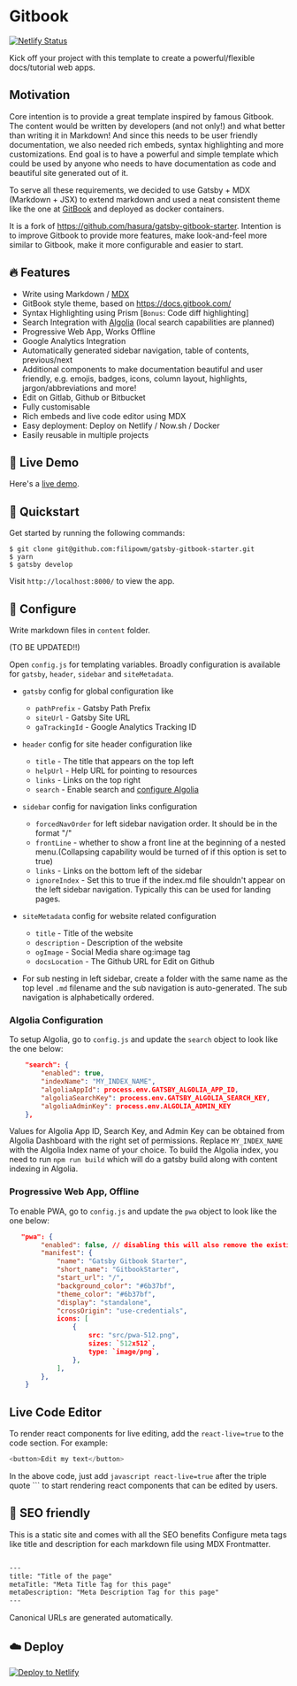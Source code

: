# Gitbook

[![Netlify Status](https://api.netlify.com/api/v1/badges/c0cec88f-db01-4c57-8b8d-782e07a9f73f/deploy-status)](https://app.netlify.com/sites/gatsby-gitbook-starter/deploys)

Kick off your project with this template to create a powerful/flexible 
docs/tutorial web apps.

## Motivation

Core intention is to provide a great template inspired by famous Gitbook.
The content would be written by developers (and not only!) 
and what better than writing it in Markdown! And since this needs to be 
user friendly documentation, we also needed rich embeds, syntax highlighting and more
customizations. End goal is to have a powerful and simple template
which could be used by anyone who needs to have 
documentation as code and beautiful site generated out of it.

To serve all these requirements, we decided to use Gatsby + MDX (Markdown + JSX) 
to extend markdown and used a neat consistent theme like the one at 
[GitBook](https://www.gitbook.com) and deployed as docker containers.

It is a fork of https://github.com/hasura/gatsby-gitbook-starter. Intention
is to improve Gitbook to provide more features, make look-and-feel more similar
to Gitbook, make it more configurable and easier to start.

## 🔥 Features
- Write using Markdown / [MDX](https://github.com/mdx-js/mdx)
- GitBook style theme, based on https://docs.gitbook.com/
- Syntax Highlighting using Prism [`Bonus`: Code diff highlighting]
- Search Integration with [Algolia](https://www.algolia.com/) (local search capabilities
  are planned)
- Progressive Web App, Works Offline
- Google Analytics Integration
- Automatically generated sidebar navigation, table of contents, previous/next
- Additional components to make documentation beautiful and user friendly, e.g.
  emojis, badges, icons, column layout, highlights, jargon/abbreviations and more!
- Edit on Gitlab, Github or Bitbucket
- Fully customisable
- Rich embeds and live code editor using MDX
- Easy deployment: Deploy on Netlify / Now.sh / Docker
- Easily reusable in multiple projects

## 🔗 Live Demo

Here's a [live demo](https://gatsby-gitbook-starter.netlify.app).

## 🚀 Quickstart

Get started by running the following commands:

```
$ git clone git@github.com:filipowm/gatsby-gitbook-starter.git
$ yarn
$ gatsby develop
```

Visit `http://localhost:8000/` to view the app.

## 🔧 Configure

Write markdown files in `content` folder.

(TO BE UPDATED!!)

Open `config.js` for templating variables. Broadly configuration is available for `gatsby`, `header`, `sidebar` and `siteMetadata`.

- `gatsby` config for global configuration like 
    - `pathPrefix` - Gatsby Path Prefix
    - `siteUrl` - Gatsby Site URL
    - `gaTrackingId` - Google Analytics Tracking ID

- `header` config for site header configuration like
    - `title` - The title that appears on the top left
    - `helpUrl` - Help URL for pointing to resources
    - `links` - Links on the top right
    - `search` - Enable search and [configure Algolia](https://www.gatsbyjs.org/docs/adding-search-with-algolia/)

- `sidebar` config for navigation links configuration
    - `forcedNavOrder` for left sidebar navigation order. It should be in the format "/<filename>"
    - `frontLine` - whether to show a front line at the beginning of a nested menu.(Collapsing capability would be turned of if this option is set to true)
    - `links` - Links on the bottom left of the sidebar
    - `ignoreIndex` - Set this to true if the index.md file shouldn't appear on the left sidebar navigation. Typically this can be used for landing pages.

- `siteMetadata` config for website related configuration
    - `title` - Title of the website
    - `description` - Description of the website
    - `ogImage` - Social Media share og:image tag
    - `docsLocation` - The Github URL for Edit on Github

- For sub nesting in left sidebar, create a folder with the same name as the top level `.md` filename and the sub navigation is auto-generated. The sub navigation is alphabetically ordered.

### Algolia Configuration

To setup Algolia, go to `config.js` and update the `search` object to look like the one below:

```json
    "search": {
		"enabled": true,
		"indexName": "MY_INDEX_NAME",
		"algoliaAppId": process.env.GATSBY_ALGOLIA_APP_ID,
		"algoliaSearchKey": process.env.GATSBY_ALGOLIA_SEARCH_KEY,
		"algoliaAdminKey": process.env.ALGOLIA_ADMIN_KEY
	},
```

Values for Algolia App ID, Search Key, and Admin Key can be obtained from Algolia Dashboard with the right set of permissions. Replace `MY_INDEX_NAME` with the Algolia Index name of your choice. To build the Algolia index, you need to run `npm run build` which will do a gatsby build along with content indexing in Algolia.

### Progressive Web App, Offline

To enable PWA, go to `config.js` and update the `pwa` object to look like the one below:

```json
   "pwa": {
        "enabled": false, // disabling this will also remove the existing service worker.
        "manifest": {
            "name": "Gatsby Gitbook Starter",
            "short_name": "GitbookStarter",
            "start_url": "/",
            "background_color": "#6b37bf",
            "theme_color": "#6b37bf",
            "display": "standalone",
            "crossOrigin": "use-credentials",
            icons: [
                {
                    src: "src/pwa-512.png",
                    sizes: `512x512`,
                    type: `image/png`,
                },
            ],
        },
    }
```

## Live Code Editor

To render react components for live editing, add the `react-live=true` to the code section.
For example:

```javascript react-live=true
<button>Edit my text</button>
```

In the above code, just add `javascript react-live=true` after the triple quote ```
to start rendering react components that can be edited by users.

## 🤖 SEO friendly

This is a static site and comes with all the SEO benefits
Configure meta tags like title and description for each markdown
file using MDX Frontmatter.

```markdown

---
title: "Title of the page"
metaTitle: "Meta Title Tag for this page"
metaDescription: "Meta Description Tag for this page"
---
```

Canonical URLs are generated automatically.

## ☁️ Deploy

[![Deploy to Netlify](https://www.netlify.com/img/deploy/button.svg)](https://app.netlify.com/start/deploy?repository=https://github.com/filipowm/gatsby-gitbook-starter)
